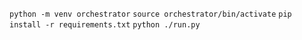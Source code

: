 ```python -m venv orchestrator```
```source orchestrator/bin/activate```
```pip install -r requirements.txt```
```python ./run.py```